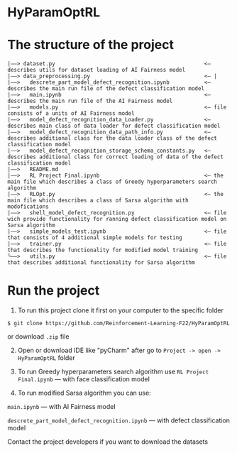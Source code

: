 # HyParamOptRL

# The structure of the project

```
|——> dataset.py                                               <— describes utils for dataset loading of AI Fairness model
|——> data_preprocessing.py                                    <— |
|——>   descrete_part_model_defect_recognition.ipynb           <— describes the main run file of the defect classification model
|——>   main.ipynb                                             <— describes the main run file of the AI Fairness model
|——>   models.py                                              <— file consists of a units of AI Fairness model
|——>   model_defect_recognition_data_Loader.py                <— describes main class of data loader for defect classification model
|——>   model_defect_recognition_data_path_info.py             <— describes additional class for the data loader class of the defect classification model
|——>   model_defect_recognition_storage_schema_constants.py   <— describes additional class for correct loading of data of the defect classification model   
|——>   README.md
|——>   RL Project Final.ipynb                                 <— the main file which describes a class of Greedy hyperparameters search algorithm
|——>   RLOpt.py                                               <— the main file which describes a class of Sarsa algorithm with modofications
|——>   shell_model_defect_recognition.py                      <— file wich provide functionality for ranning defect classification model on Sarsa algorithm
|——>   simple_models_test.ipynb                               <— file that consists of 4 additional simple models for testing
|——>   trainer.py                                             <— file that describes the functionality for modified model training 
└——>   utils.py                                               <— file that describes additional functionality for Sarsa algorithm 
```
# Run the project

1) To run this project clone it first on your computer to the specific folder
```
$ git clone https://github.com/Reinforcement-Learning-F22/HyParamOptRL
```
or download ```.zip``` file

2) Open or download IDE like "pyCharm" after go to ```Project -> open -> HyParamOptRL``` folder

3) To run Greedy hyperparameters search algorithm use ``` RL Project Final.ipynb ``` — with face classification model

4) To run modified Sarsa algorithm you can use:

``` main.ipynb ``` — with AI Fairness model

``` descrete_part_model_defect_recognition.ipynb ``` — with defect classification model

Contact the project developers if you want to download the datasets

